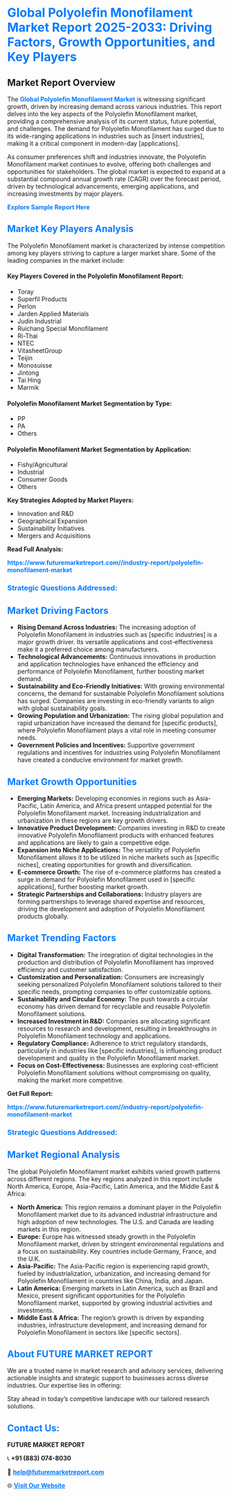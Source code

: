 <h1 style="color: #007BFF;">Global Polyolefin Monofilament Market Report 2025-2033: Driving Factors, Growth Opportunities, and Key Players</h1>

<section id="overview">
<h2>Market Report Overview</h2>
<p>The <a href="https://www.futuremarketreport.com//industry-report/polyolefin-monofilament-market" style="color: #007BFF; text-decoration: none;"><strong>Global Polyolefin Monofilament Market</strong></a> is witnessing significant growth, driven by increasing demand across various industries. This report delves into the key aspects of the Polyolefin Monofilament market, providing a comprehensive analysis of its current status, future potential, and challenges. The demand for Polyolefin Monofilament has surged due to its wide-ranging applications in industries such as [insert industries], making it a critical component in modern-day [applications].</p>
<p>As consumer preferences shift and industries innovate, the Polyolefin Monofilament market continues to evolve, offering both challenges and opportunities for stakeholders. The global market is expected to expand at a substantial compound annual growth rate (CAGR) over the forecast period, driven by technological advancements, emerging applications, and increasing investments by major players.</p>
</section>

<section id="overview">
<p><a href="https://www.futuremarketreport.com//request-sample/reportId=49040" style="color: #007BFF; text-decoration: none;"><strong>Explore Sample Report Here</strong></a></p>
</section>

<section id="key-players">
<h2 style="color: #007BFF;">Market Key Players Analysis</h2>
<p>The Polyolefin Monofilament market is characterized by intense competition among key players striving to capture a larger market share. Some of the leading companies in the market include:</p>
<h4>Key Players Covered in the Polyolefin Monofilament Report:</h4>
<ul><li>Toray</li><li>Superfil Products</li><li>Perlon</li><li>Jarden Applied Materials</li><li>Judin Industrial</li><li>Ruichang Special Monofilament</li><li>Ri-Thai</li><li>NTEC</li><li>VitasheetGroup</li><li>Teijin</li><li>Monosuisse</li><li>Jintong</li><li>Tai Hing</li><li>Marmik</li></ul>
<h4>Polyolefin Monofilament Market Segmentation by Type:</h4>
<ul><li>PP</li><li>PA</li><li>Others</li></ul>

<h4>Polyolefin Monofilament Market Segmentation by Application:</h4>
<ul><li>Fishy/Agricultural</li><li>Industrial</li><li>Consumer Goods</li><li>Others</li></ul>
<p><strong>Key Strategies Adopted by Market Players:</strong></p>
<ul>
<li>Innovation and R&D</li>
<li>Geographical Expansion</li>
<li>Sustainability Initiatives</li>
<li>Mergers and Acquisitions</li>
</ul>
</section>

<section>
<p><strong>Read Full Analysis: </strong></p><a href="https://www.futuremarketreport.com//industry-report/polyolefin-monofilament-market" style="color: #007BFF; text-decoration: none;"><strong>https://www.futuremarketreport.com//industry-report/polyolefin-monofilament-market</strong></a>
<h3 style="color: #007BFF;">Strategic Questions Addressed:</h3>
</section>

<section id="driving-factors">
<h2 style="color: #007BFF;">Market Driving Factors</h2>
<ul>
<li><strong>Rising Demand Across Industries:</strong> The increasing adoption of Polyolefin Monofilament in industries such as [specific industries] is a major growth driver. Its versatile applications and cost-effectiveness make it a preferred choice among manufacturers.</li>
<li><strong>Technological Advancements:</strong> Continuous innovations in production and application technologies have enhanced the efficiency and performance of Polyolefin Monofilament, further boosting market demand.</li>
<li><strong>Sustainability and Eco-Friendly Initiatives:</strong> With growing environmental concerns, the demand for sustainable Polyolefin Monofilament solutions has surged. Companies are investing in eco-friendly variants to align with global sustainability goals.</li>
<li><strong>Growing Population and Urbanization:</strong> The rising global population and rapid urbanization have increased the demand for [specific products], where Polyolefin Monofilament plays a vital role in meeting consumer needs.</li>
<li><strong>Government Policies and Incentives:</strong> Supportive government regulations and incentives for industries using Polyolefin Monofilament have created a conducive environment for market growth.</li>
</ul>
</section>

<section id="growth-opportunities">
<h2 style="color: #007BFF;">Market Growth Opportunities</h2>
<ul>
<li><strong>Emerging Markets:</strong> Developing economies in regions such as Asia-Pacific, Latin America, and Africa present untapped potential for the Polyolefin Monofilament market. Increasing industrialization and urbanization in these regions are key growth drivers.</li>
<li><strong>Innovative Product Development:</strong> Companies investing in R&D to create innovative Polyolefin Monofilament products with enhanced features and applications are likely to gain a competitive edge.</li>
<li><strong>Expansion into Niche Applications:</strong> The versatility of Polyolefin Monofilament allows it to be utilized in niche markets such as [specific niches], creating opportunities for growth and diversification.</li>
<li><strong>E-commerce Growth:</strong> The rise of e-commerce platforms has created a surge in demand for Polyolefin Monofilament used in [specific applications], further boosting market growth.</li>
<li><strong>Strategic Partnerships and Collaborations:</strong> Industry players are forming partnerships to leverage shared expertise and resources, driving the development and adoption of Polyolefin Monofilament products globally.</li>
</ul>
</section>

<section id="trending-factors">
<h2 style="color: #007BFF;">Market Trending Factors</h2>
<ul>
<li><strong>Digital Transformation:</strong> The integration of digital technologies in the production and distribution of Polyolefin Monofilament has improved efficiency and customer satisfaction.</li>
<li><strong>Customization and Personalization:</strong> Consumers are increasingly seeking personalized Polyolefin Monofilament solutions tailored to their specific needs, prompting companies to offer customizable options.</li>
<li><strong>Sustainability and Circular Economy:</strong> The push towards a circular economy has driven demand for recyclable and reusable Polyolefin Monofilament solutions.</li>
<li><strong>Increased Investment in R&D:</strong> Companies are allocating significant resources to research and development, resulting in breakthroughs in Polyolefin Monofilament technology and applications.</li>
<li><strong>Regulatory Compliance:</strong> Adherence to strict regulatory standards, particularly in industries like [specific industries], is influencing product development and quality in the Polyolefin Monofilament market.</li>
<li><strong>Focus on Cost-Effectiveness:</strong> Businesses are exploring cost-efficient Polyolefin Monofilament solutions without compromising on quality, making the market more competitive.</li>
</ul>
</section>

<section>
<p><strong>Get Full Report: </strong></p><a href="https://www.futuremarketreport.com//industry-report/polyolefin-monofilament-market" style="color: #007BFF; text-decoration: none;"><strong>https://www.futuremarketreport.com//industry-report/polyolefin-monofilament-market</strong></a>
<h3 style="color: #007BFF;">Strategic Questions Addressed:</h3>
</section>


<section id="regional-analysis">
<h2 style="color: #007BFF;">Market Regional Analysis</h2>
<p>The global Polyolefin Monofilament market exhibits varied growth patterns across different regions. The key regions analyzed in this report include North America, Europe, Asia-Pacific, Latin America, and the Middle East & Africa:</p>
<ul>
<li><strong>North America:</strong> This region remains a dominant player in the Polyolefin Monofilament market due to its advanced industrial infrastructure and high adoption of new technologies. The U.S. and Canada are leading markets in this region.</li>
<li><strong>Europe:</strong> Europe has witnessed steady growth in the Polyolefin Monofilament market, driven by stringent environmental regulations and a focus on sustainability. Key countries include Germany, France, and the U.K.</li>
<li><strong>Asia-Pacific:</strong> The Asia-Pacific region is experiencing rapid growth, fueled by industrialization, urbanization, and increasing demand for Polyolefin Monofilament in countries like China, India, and Japan.</li>
<li><strong>Latin America:</strong> Emerging markets in Latin America, such as Brazil and Mexico, present significant opportunities for the Polyolefin Monofilament market, supported by growing industrial activities and investments.</li>
<li><strong>Middle East & Africa:</strong> The region’s growth is driven by expanding industries, infrastructure development, and increasing demand for Polyolefin Monofilament in sectors like [specific sectors].</li>
</ul>
</section>

<footer>
<h2 style="color: #007BFF;">About FUTURE MARKET REPORT</h2>
<p>We are a trusted name in market research and advisory services, delivering actionable insights and strategic support to businesses across diverse industries. Our expertise lies in offering:</p>

<p>Stay ahead in today’s competitive landscape with our tailored research solutions.</p>

<h2 style="color: #007BFF;">Contact Us:</h2>
<p><strong>FUTURE MARKET REPORT</strong></p>
<p>📞 <strong>+91 (883) 074-8030</strong></p>
<p>📧 <strong><a href="mailto:help@futuremarketreport.com" style="color: #007BFF;">help@futuremarketreport.com</a></strong></p>
<p>🌐 <strong><a href="https://www.futuremarketreport.com/" style="color: #007BFF;">Visit Our Website</a></strong></p>
</footer>